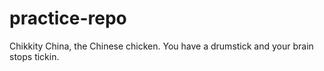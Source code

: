 # practice-repo

Chikkity China, the Chinese chicken. You have a drumstick and your brain stops tickin.
